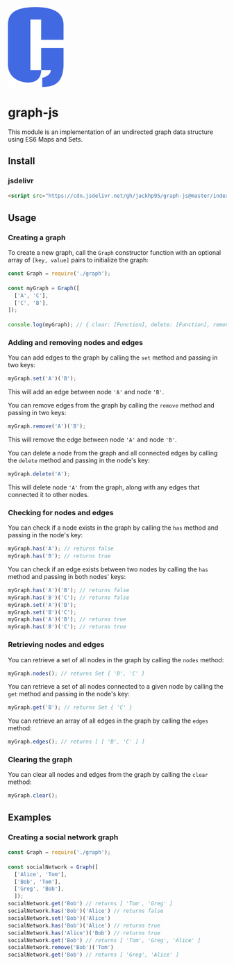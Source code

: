 <img src="./logo.svg" alt="logo" style="width:8rem;">

# graph-js
This module is an implementation of an undirected graph data structure using ES6 Maps and Sets.
## Install

### jsdelivr
```html
<script src="https://cdn.jsdelivr.net/gh/jackhp95/graph-js@master/index.min.js"></script>
```


## Usage

### Creating a graph

To create a new graph, call the `Graph` constructor function with an optional array of `[key, value]` pairs to initialize the graph:

```javascript
const Graph = require('./graph');

const myGraph = Graph([
  ['A', 'C'],
  ['C', 'B'],
]);

console.log(myGraph); // { clear: [Function], delete: [Function], remove: [Function], size: [Function], has: [Function], get: [Function], set: [Function], nodes: [Function], edges: [Function] }
```

### Adding and removing nodes and edges

You can add edges to the graph by calling the `set` method and passing in two keys:

```javascript
myGraph.set('A')('B');
```

This will add an edge between node `'A'` and node `'B'`.

You can remove edges from the graph by calling the `remove` method and passing in two keys:

```javascript
myGraph.remove('A')('B');
```

This will remove the edge between node `'A'` and node `'B'`.

You can delete a node from the graph and all connected edges by calling the `delete` method and passing in the node's key:

```javascript
myGraph.delete('A');
```

This will delete node `'A'` from the graph, along with any edges that connected it to other nodes.

### Checking for nodes and edges

You can check if a node exists in the graph by calling the `has` method and passing in the node's key:

```javascript
myGraph.has('A'); // returns false
myGraph.has('B'); // returns true
```

You can check if an edge exists between two nodes by calling the `has` method and passing in both nodes' keys:

```javascript
myGraph.has('A')('B'); // returns false
myGraph.has('B')('C'); // returns false
myGraph.set('A')('B');
myGraph.set('B')('C');
myGraph.has('A')('B'); // returns true
myGraph.has('B')('C'); // returns true
```

### Retrieving nodes and edges

You can retrieve a set of all nodes in the graph by calling the `nodes` method:

```javascript
myGraph.nodes(); // returns Set { 'B', 'C' }
```

You can retrieve a set of all nodes connected to a given node by calling the `get` method and passing in the node's key:

```javascript
myGraph.get('B'); // returns Set { 'C' }
```

You can retrieve an array of all edges in the graph by calling the `edges` method:

```javascript
myGraph.edges(); // returns [ [ 'B', 'C' ] ]
```

### Clearing the graph

You can clear all nodes and edges from the graph by calling the `clear` method:

```javascript
myGraph.clear();
```


## Examples

### Creating a social network graph

```javascript
const Graph = require('./graph');

const socialNetwork = Graph([
  ['Alice', 'Tom'],
  ['Bob', 'Tom'],
  ['Greg', 'Bob'],
  ]);
socialNetwork.get('Bob') // returns [ 'Tom', 'Greg' ]
socialNetwork.has('Bob')('Alice') // returns false
socialNetwork.set('Bob')('Alice') 
socialNetwork.has('Bob')('Alice') // returns true
socialNetwork.has('Alice')('Bob') // returns true
socialNetwork.get('Bob') // returns [ 'Tom', 'Greg', 'Alice' ]
socialNetwork.remove('Bob')('Tom')
socialNetwork.get('Bob') // returns [ 'Greg', 'Alice' ]
```
